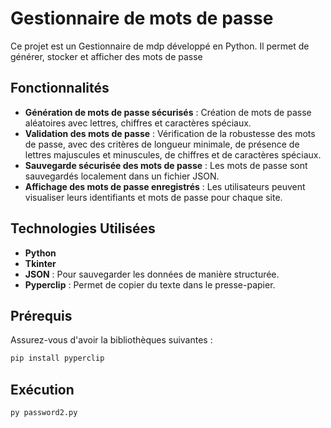 # Gestionnaire de mots de passe

Ce projet est un Gestionnaire de mdp développé en Python. Il permet de générer, stocker et afficher des mots de passe 
## Fonctionnalités

- **Génération de mots de passe sécurisés** : Création de mots de passe aléatoires avec lettres, chiffres et caractères spéciaux.
- **Validation des mots de passe** : Vérification de la robustesse des mots de passe, avec des critères de longueur minimale, de présence de lettres majuscules et minuscules, de chiffres et de caractères spéciaux.
- **Sauvegarde sécurisée des mots de passe** : Les mots de passe sont sauvegardés localement dans un fichier JSON.
- **Affichage des mots de passe enregistrés** : Les utilisateurs peuvent visualiser leurs identifiants et mots de passe pour chaque site.

## Technologies Utilisées

- **Python**
- **Tkinter** 
- **JSON** : Pour sauvegarder les données de manière structurée.
- **Pyperclip** : Permet de copier du texte dans le presse-papier.

## Prérequis

Assurez-vous d'avoir la bibliothèques suivantes :
```bash
pip install pyperclip
```
## Exécution

```python
py password2.py 
```


